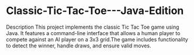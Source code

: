 # Classic-Tic-Tac-Toe---Java-Edition
Description
This project implements the classic Tic Tac Toe game using Java. It features a command-line interface that allows a human player to compete against an AI player on a 3x3 grid.The game includes functionality to detect the winner, handle draws, and ensure valid moves.

